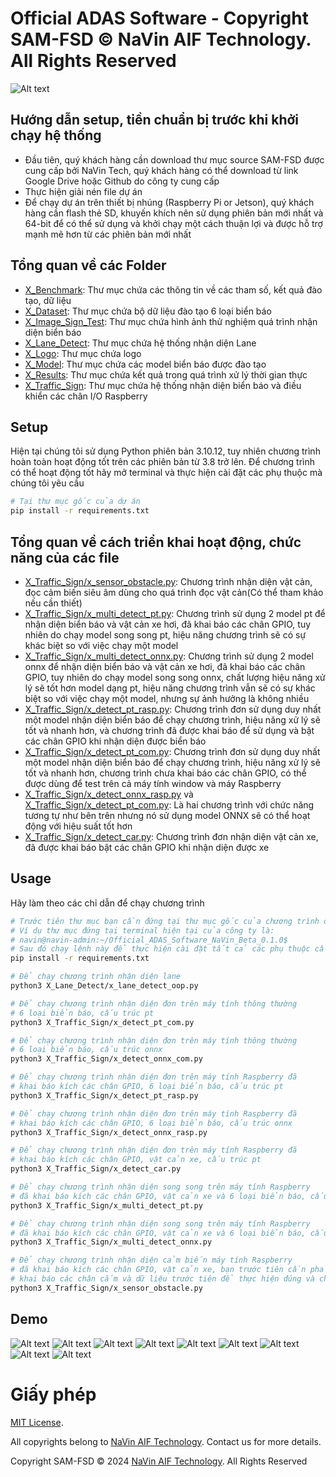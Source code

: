 # Official ADAS Software - Copyright SAM-FSD © NaVin AIF Technology. All Rights Reserved
<img src="X_Logo/x_logo.jpg" alt="Alt text">

## Hướng dẫn setup, tiền chuẩn bị trước khi khởi chạy hệ thống
* Đầu tiên, quý khách hàng cần download thư mục source SAM-FSD được cung cấp bởi NaVin Tech, quý khách hàng có thể download từ link Google Drive hoặc Github do công ty cung cấp
* Thực hiện giải nén file dự án
* Để chạy dự án trên thiết bị nhúng (Raspberry Pi or Jetson), quý khách hàng cần flash thẻ SD, khuyến khích nên sử dụng phiên bản mới nhất và 64-bit để có thể sử dụng và khởi chạy một cách thuận lợi và được hỗ trợ mạnh mẽ hơn từ các phiên bản mới nhất

## Tổng quan về các Folder
* [X_Benchmark](X_Benchmark): Thư mục chứa các thông tin về các tham số, kết quả đào tạo, dữ liệu
* [X_Dataset](X_Dataset): Thư mục chứa bộ dữ liệu đào tạo 6 loại biển báo
* [X_Image_Sign_Test](X_Image_Sign_Test): Thư mục chứa hình ảnh thử nghiệm quá trình nhận diện biển báo
* [X_Lane_Detect](X_Lane_Detect): Thư mục chứa hệ thống nhận diện Lane
* [X_Logo](X_Logo): Thư mục chứa logo 
* [X_Model](X_Model): Thư mục chứa các model biển báo được đào tạo
* [X_Results](X_Results): Thư mục chứa kết quả trong quá trình xử lý thời gian thực
* [X_Traffic_Sign](X_Traffic_Sign): Thư mục chứa hệ thống nhận diện biển báo và điều khiển các chân I/O Raspberry


## Setup
Hiện tại chúng tôi sử dụng Python phiên bản 3.10.12, tuy nhiên chương trình hoàn toàn hoạt động tốt trên các phiên bản từ 3.8 trở lên. Để chương trình có thể hoạt động tốt hãy mở terminal và thực hiện cài đặt các phụ thuộc mà chúng tôi yêu cầu


```bash
# Tại thư mục gốc của dự án
pip install -r requirements.txt
```

## Tổng quan về cách triển khai hoạt động, chức năng của các file

* [X_Traffic_Sign/x_sensor_obstacle.py](X_Traffic_Sign/x_sensor_obstacle.py): Chương trình nhận diện vật cản, đọc cảm biến siêu âm dùng cho quá trình đọc vật cản(Có thể tham khảo nếu cần thiết)
* [X_Traffic_Sign/x_multi_detect_pt.py](X_Traffic_Sign/x_multi_detect_pt.py): Chương trình sử dụng 2 model pt để nhận diện biển báo và vật cản xe hơi, đã khai báo các chân GPIO, tuy nhiên do chạy model song song pt, hiệu năng chương trình sẽ có sự khác biệt so với việc chạy một model
* [X_Traffic_Sign/x_multi_detect_onnx.py](X_Traffic_Sign/x_multi_detect_onnx.py): Chương trình sử dụng 2 model onnx để nhận diện biển báo và vật cản xe hơi, đã khai báo các chân GPIO, tuy nhiên do chạy model song song onnx, chất lượng hiệu năng xử lý sẽ tốt hơn model dạng pt, hiệu năng chương trình vẫn sẽ có sự khác biệt so với việc chạy một model, nhưng sự ảnh hưởng là không nhiều
* [X_Traffic_Sign/x_detect_pt_rasp.py](X_Traffic_Sign/x_detect_pt_rasp.py): Chương trình đơn sử dụng duy nhất một model nhận diện biển báo để chạy chương trình, hiệu năng xử lý sẽ tốt và nhanh hơn, và chương trình đã được khai báo để sử dụng và bật các chân GPIO khi nhận diện được biển báo
 * [X_Traffic_Sign/x_detect_pt_com.py](X_Traffic_Sign/x_detect_pt_com.py): Chương trình đơn sử dụng duy nhất một model nhận diện biển báo để chạy chương trình, hiệu năng xử lý sẽ tốt và nhanh hơn, chương trình chưa khai báo các chân GPIO, có thể được dùng để test trên cả máy tính window và máy Raspberry
* [X_Traffic_Sign/x_detect_onnx_rasp.py](X_Traffic_Sign/x_detect_onnx_rasp.py) và [X_Traffic_Sign/x_detect_pt_com.py](X_Traffic_Sign/x_detect_pt_com.py): Là hai chương trình với chức năng tương tự như bên trên nhưng nó sử dụng model ONNX sẽ có thể hoạt động với hiệu suất tốt hơn
 * [X_Traffic_Sign/x_detect_car.py](X_Traffic_Sign/x_detect_car.py): Chương trình đơn nhận diện vật cản xe, đã được khai báo bật các chân GPIO khi nhận diện được xe
 

## Usage
Hãy làm theo các chỉ dẫn để chạy chương trình
```bash
# Trước tiên thư mục bạn cần đứng tại thư mục gốc của chương trình để khởi chạy chính xác
# Ví dụ thư mục đứng tại terminal hiện tại của công ty là:
# navin@navin-admin:~/Official_ADAS_Software_NaVin_Beta_0.1.0$ 
# Sau đó chạy lệnh này để thực hiện cài đặt tất cả các phụ thuộc cần thiết để chạy chương trình
pip install -r requirements.txt

# Để chạy chương trình nhận diện lane
python3 X_Lane_Detect/x_lane_detect_oop.py

# Để chạy chương trình nhận diện đơn trên máy tính thông thường
# 6 loại biển báo, cấu trúc pt
python3 X_Traffic_Sign/x_detect_pt_com.py

# Để chạy chương trình nhận diện đơn trên máy tính thông thường
# 6 loại biển báo, cấu trúc onnx
python3 X_Traffic_Sign/x_detect_onnx_com.py

# Để chạy chương trình nhận diện đơn trên máy tính Raspberry đã
# khai báo kích các chân GPIO, 6 loại biển báo, cấu trúc pt
python3 X_Traffic_Sign/x_detect_pt_rasp.py

# Để chạy chương trình nhận diện đơn trên máy tính Raspberry đã
# khai báo kích các chân GPIO, 6 loại biển báo, cấu trúc onnx
python3 X_Traffic_Sign/x_detect_onnx_rasp.py

# Để chạy chương trình nhận diện đơn trên máy tính Raspberry đã
# khai báo kích các chân GPIO, vật cản xe, cấu trúc pt
python3 X_Traffic_Sign/x_detect_car.py

# Để chạy chương trình nhận diện song song trên máy tính Raspberry
# đã khai báo kích các chân GPIO, vật cản xe và 6 loại biển báo, cấu trúc pt
python3 X_Traffic_Sign/x_multi_detect_pt.py

# Để chạy chương trình nhận diện song song trên máy tính Raspberry
# đã khai báo kích các chân GPIO, vật cản xe và 6 loại biển báo, cấu trúc onnx
python3 X_Traffic_Sign/x_multi_detect_onnx.py

# Để chạy chương trình nhận diện cảm biến máy tính Raspberry
# đã khai báo kích các chân GPIO, vật cản xe, bạn trước tiên cần phải
# khai báo các chân cắm và dữ liệu trước tiên để thực hiện đúng và chương trình hoạt động
python3 X_Traffic_Sign/x_sensor_obstacle.py
```

## Demo
<img src="X_Results/x_lane.png" alt="Alt text">
<img src="X_Results/x_lane1.png" alt="Alt text">
<img src="X_Results/x_car.png" alt="Alt text">
<img src="X_Results/x_green_light.png" alt="Alt text">
<img src="X_Results/x_pedestrian.png" alt="Alt text">
<img src="X_Results/x_stop_sign.png" alt="Alt text">
<img src="X_Results/x_train.png" alt="Alt text">
<img src="X_Results/x_turn_left.png" alt="Alt text">
<img src="X_Results/x_turn_right.png" alt="Alt text">

# Giấy phép

[MIT License](https://opensource.org/licenses/MIT).

All copyrights belong to [NaVin AIF Technology](https://youtube.com/@navin_aif_tech?si=weCtRn8YjGdgIVZk). Contact us for more details.

Copyright SAM-FSD © 2024 [NaVin AIF Technology](https://youtube.com/@navin_aif_tech?si=weCtRn8YjGdgIVZk). All Rights Reserved
